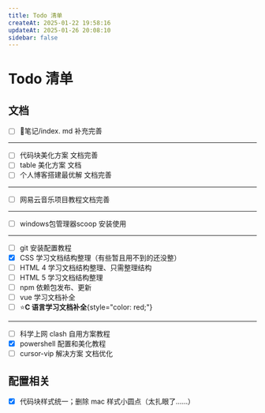 ```yaml
---
title: Todo 清单
createAt: 2025-01-22 19:58:16
updateAt: 2025-01-26 20:08:10
sidebar: false
---
```


# Todo 清单

## 文档

- [ ] 📒笔记/index. md 补充完善
---
- [ ] 代码块美化方案 文档完善
- [ ] table 美化方案 文档
- [ ] 个人博客搭建最优解 文档完善
---
- [ ] 网易云音乐项目教程文档完善
---
- [ ] windows包管理器scoop 安装使用
---
- [ ] git 安装配置教程
- [x] CSS 学习文档结构整理（有些暂且用不到的还没整）
- [ ] HTML 4 学习文档结构整理、只需整理结构
- [ ] HTML 5 学习文档结构整理
- [ ] npm 依赖包发布、更新
- [ ] vue 学习文档补全
- [ ] ⭐**C 语言学习文档补全**{style="color: red;"}
---
- [ ] 科学上网 clash 自用方案教程
- [x] powershell 配置和美化教程
- [ ] cursor-vip 解决方案 文档优化

## 配置相关

- [x] 代码块样式统一；删除 mac 样式小圆点（太扎眼了……）